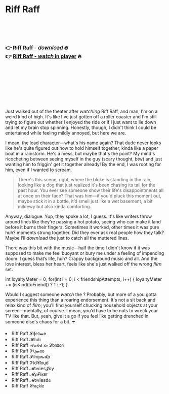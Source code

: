 <h1>Riff Raff</h1>

<br><br><br>

<h3>👉 <a href="https://Anthonys-hornpivolktar1976.github.io/cttpjcseyx/">Riff Raff - 𝘥𝘰𝘸𝘯𝘭𝘰𝘢𝘥</a> 🔥<br>
👉 <a href="https://Anthonys-hornpivolktar1976.github.io/cttpjcseyx/">Riff Raff - 𝘸𝘢𝘵𝘤𝘩 in player</a> 🔥
</h3>



<br><br><br><br><br><br><br>


Just walked out of the theater after 𝘸𝘢𝘵𝘤𝘩𝘪𝘯𝘨 Riff Raff, and man, I'm on a weird kind of high. It's like I've just gotten off a roller coaster and I'm still trying to figure out whether I enjoyed the ride or if I just want to lie down and let my brain stop spinning. Honestly, though, I didn't think I could be entertained while feeling mildly annoyed, but here we are.

I mean, the lead character—what's his name again? That dude never looks like he's quite figured out how to hold himself together, kinda like a paper boat in a rainstorm. He's a mess, but maybe that's the point? My mind's ricocheting between seeing myself in the guy (scary thought, btw) and just wanting him to friggin' get it together already! By the end, I was rooting for him, even if I wanted to scream.

> There's this scene, right, where the bloke is standing in the rain, looking like a dog that just realized it's been chasing its tail for the past hour. You ever see someone show their life's disappointments all at once on their face? That was him—if you'd pluck this moment out, maybe stick it in a bottle, it’d smell just like a wet basement, a bit mildewy but also kinda comforting. 

Anyway, dialogue. Yup, they spoke a lot, I guess. It's like writers throw around lines like they're passing a hot potato, seeing who can make it land before it burns their fingers. Sometimes it worked, other times it was pure huh? moments strung together. Did they ever ask real people how they talk? Maybe I’ll 𝘥𝘰𝘸𝘯𝘭𝘰𝘢𝘥 the   just to catch all the muttered lines.

There was this bit with the music—half the time I didn't know if it was supposed to make me feel buoyant or bury me under a feeling of impending doom. I guess that’s life, huh? Crappy background music and all. And the love interest, bless her heart, feels like she's just walked off the wrong 𝘧𝘪𝘭𝘮 set.

int loyaltyMeter = 0;
for(int i = 0; i < friendshipAttempts; i++) {
    loyaltyMeter += (isKind(toFriend)) ? 1 : -1;
}

Would I suggest someone 𝘸𝘢𝘵𝘤𝘩 the  ? Probably, but more of a you gotta experience this thing than a roaring endorsement. It's not a sit back and relax kind of 𝘧𝘪𝘭𝘮; you'll find yourself chucking household objects at your screen—mentally, of course. I mean, you'd have to be nuts to wreck your TV like that. But, yeah, give it a go if you feel like getting drenched in someone else's chaos for a bit. ☂️

<li>Riff Raff 𝓛𝗂ƒ𝖾𝗍𝗂𝓶𝖾</li>
<li>Riff Raff 𝓗𝗂𝗇ԁ𝗂</li>
<li>Riff Raff 𝒲𝒶𝓉𝒸𝒽 𝒾𝓃 𝓛𝗈𝗇𝖽𝗈𝗇</li>
<li>Riff Raff 𝓥ų𝓶𝗈𝗈</li>
<li>Riff Raff 𝓕𝗂𝗅𝗆𝗒𝗐𝓐ρ</li>
<li>Riff Raff 𝓥𝗂ԁ𝓒𝗅𝗈ųԁ</li>
<li>Riff Raff 𝓜𝗈ν𝗂𝖾𝗌𝓙𝗈𝗒</li>
<li>Riff Raff 𝓜𝗒𝓕𝗅𝗂𝗑𝖾𝗋</li>
<li>Riff Raff 𝓜𝗈ν𝗂𝖾𝗌ԁ𝖆</li>
<li>Riff Raff 𝓒𝗋𝖺ç𝗄𝗅𝖾</li>
